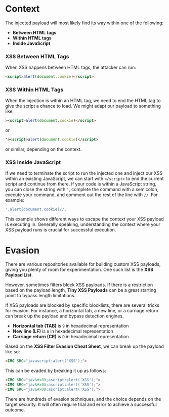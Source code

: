 # Context

The injected payload will most likely find its way within one of the following:

- **Between HTML tags**
- **Within HTML tags**
- **Inside JavaScript**

### XSS Between HTML Tags

When XSS happens between HTML tags, the attacker can run:
```html
<script>alert(document.cookie)</script>
```

### XSS Within HTML Tags

When the injection is within an HTML tag, we need to end the HTML tag to give the script a chance to load. We might adapt our payload to something like:
```html
><script>alert(document.cookie)</script>
```
or
```html
"><script>alert(document.cookie)</script>
```
or similar, depending on the context.

### XSS Inside JavaScript

If we need to terminate the script to run the injected one and inject our XSS within an existing JavaScript, we can start with `</script>` to end the current script and continue from there. If your code is within a JavaScript string, you can close the string with `'`, complete the command with a semicolon, execute your command, and comment out the rest of the line with `//`. For example:
```javascript
';alert(document.cookie)//.
```

This example shows different ways to escape the context your XSS payload is executing in. Generally speaking, understanding the context where your XSS payload runs is crucial for successful execution.

# Evasion

There are various repositories available for building custom XSS payloads, giving you plenty of room for experimentation. One such list is the **XSS Payload List**.

However, sometimes filters block XSS payloads. If there is a restriction based on the payload length, **Tiny XSS Payloads** can be a great starting point to bypass length limitations.

If XSS payloads are blocked by specific blocklists, there are several tricks for evasion. For instance, a horizontal tab, a new line, or a carriage return can break up the payload and bypass detection engines.

- **Horizontal tab (TAB)** is `9` in hexadecimal representation
- **New line (LF)** is `A` in hexadecimal representation
- **Carriage return (CR)** is `D` in hexadecimal representation

Based on the **XSS Filter Evasion Cheat Sheet**, we can break up the payload like so:
```html
<IMG SRC="javascript:alert('XSS');">
```

This can be evaded by breaking it up as follows:
```html
<IMG SRC="jav&#x09;ascript:alert('XSS');">
<IMG SRC="jav&#x0A;ascript:alert('XSS');">
<IMG SRC="jav&#x0D;ascript:alert('XSS');">
```

There are hundreds of evasion techniques, and the choice depends on the target security. It will often require trial and error to achieve a successful outcome.